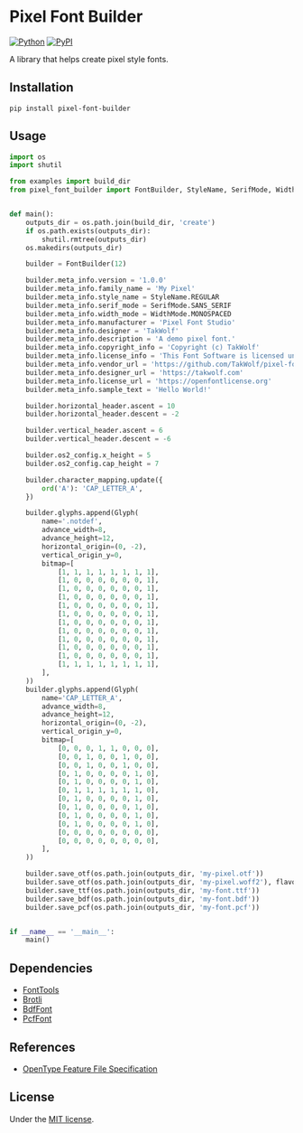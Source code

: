 # Pixel Font Builder

[![Python](https://img.shields.io/badge/python-3.11-brightgreen)](https://www.python.org)
[![PyPI](https://img.shields.io/pypi/v/pixel-font-builder)](https://pypi.org/project/pixel-font-builder/)

A library that helps create pixel style fonts.

## Installation

```shell
pip install pixel-font-builder
```

## Usage

```python
import os
import shutil

from examples import build_dir
from pixel_font_builder import FontBuilder, StyleName, SerifMode, WidthMode, Glyph, opentype


def main():
    outputs_dir = os.path.join(build_dir, 'create')
    if os.path.exists(outputs_dir):
        shutil.rmtree(outputs_dir)
    os.makedirs(outputs_dir)

    builder = FontBuilder(12)

    builder.meta_info.version = '1.0.0'
    builder.meta_info.family_name = 'My Pixel'
    builder.meta_info.style_name = StyleName.REGULAR
    builder.meta_info.serif_mode = SerifMode.SANS_SERIF
    builder.meta_info.width_mode = WidthMode.MONOSPACED
    builder.meta_info.manufacturer = 'Pixel Font Studio'
    builder.meta_info.designer = 'TakWolf'
    builder.meta_info.description = 'A demo pixel font.'
    builder.meta_info.copyright_info = 'Copyright (c) TakWolf'
    builder.meta_info.license_info = 'This Font Software is licensed under the SIL Open Font License, Version 1.1.'
    builder.meta_info.vendor_url = 'https://github.com/TakWolf/pixel-font-builder'
    builder.meta_info.designer_url = 'https://takwolf.com'
    builder.meta_info.license_url = 'https://openfontlicense.org'
    builder.meta_info.sample_text = 'Hello World!'

    builder.horizontal_header.ascent = 10
    builder.horizontal_header.descent = -2

    builder.vertical_header.ascent = 6
    builder.vertical_header.descent = -6

    builder.os2_config.x_height = 5
    builder.os2_config.cap_height = 7

    builder.character_mapping.update({
        ord('A'): 'CAP_LETTER_A',
    })

    builder.glyphs.append(Glyph(
        name='.notdef',
        advance_width=8,
        advance_height=12,
        horizontal_origin=(0, -2),
        vertical_origin_y=0,
        bitmap=[
            [1, 1, 1, 1, 1, 1, 1, 1],
            [1, 0, 0, 0, 0, 0, 0, 1],
            [1, 0, 0, 0, 0, 0, 0, 1],
            [1, 0, 0, 0, 0, 0, 0, 1],
            [1, 0, 0, 0, 0, 0, 0, 1],
            [1, 0, 0, 0, 0, 0, 0, 1],
            [1, 0, 0, 0, 0, 0, 0, 1],
            [1, 0, 0, 0, 0, 0, 0, 1],
            [1, 0, 0, 0, 0, 0, 0, 1],
            [1, 0, 0, 0, 0, 0, 0, 1],
            [1, 0, 0, 0, 0, 0, 0, 1],
            [1, 1, 1, 1, 1, 1, 1, 1],
        ],
    ))
    builder.glyphs.append(Glyph(
        name='CAP_LETTER_A',
        advance_width=8,
        advance_height=12,
        horizontal_origin=(0, -2),
        vertical_origin_y=0,
        bitmap=[
            [0, 0, 0, 1, 1, 0, 0, 0],
            [0, 0, 1, 0, 0, 1, 0, 0],
            [0, 0, 1, 0, 0, 1, 0, 0],
            [0, 1, 0, 0, 0, 0, 1, 0],
            [0, 1, 0, 0, 0, 0, 1, 0],
            [0, 1, 1, 1, 1, 1, 1, 0],
            [0, 1, 0, 0, 0, 0, 1, 0],
            [0, 1, 0, 0, 0, 0, 1, 0],
            [0, 1, 0, 0, 0, 0, 1, 0],
            [0, 1, 0, 0, 0, 0, 1, 0],
            [0, 0, 0, 0, 0, 0, 0, 0],
            [0, 0, 0, 0, 0, 0, 0, 0],
        ],
    ))

    builder.save_otf(os.path.join(outputs_dir, 'my-pixel.otf'))
    builder.save_otf(os.path.join(outputs_dir, 'my-pixel.woff2'), flavor=opentype.Flavor.WOFF2)
    builder.save_ttf(os.path.join(outputs_dir, 'my-font.ttf'))
    builder.save_bdf(os.path.join(outputs_dir, 'my-font.bdf'))
    builder.save_pcf(os.path.join(outputs_dir, 'my-font.pcf'))


if __name__ == '__main__':
    main()
```

## Dependencies

- [FontTools](https://github.com/fonttools/fonttools)
- [Brotli](https://github.com/google/brotli)
- [BdfFont](https://github.com/TakWolf/bdffont)
- [PcfFont](https://github.com/TakWolf/pcffont)

## References

- [OpenType Feature File Specification](https://adobe-type-tools.github.io/afdko/OpenTypeFeatureFileSpecification.html)

## License

Under the [MIT license](LICENSE).
